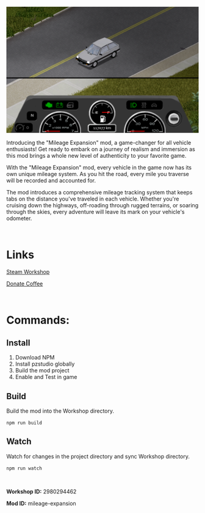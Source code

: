![](https://github.com/Konijima/MileageExpansion/blob/master/preview-image.png?raw=true)

Introducing the "Mileage Expansion" mod, a game-changer for all vehicle enthusiasts! Get ready to embark on a journey of realism and immersion as this mod brings a whole new level of authenticity to your favorite game.

With the "Mileage Expansion" mod, every vehicle in the game now has its own unique mileage system.
As you hit the road, every mile you traverse will be recorded and accounted for.

The mod introduces a comprehensive mileage tracking system that keeps tabs on the distance you've traveled in each vehicle.
Whether you're cruising down the highways, off-roading through rugged terrains, or soaring through the skies, every adventure will leave its mark on your vehicle's odometer.

<br>

# Links
[Steam Workshop](https://steamcommunity.com/sharedfiles/filedetails/?id=2980294462)

[Donate Coffee](https://ko-fi.com/konijima)

<br>

# Commands:

## Install
1) Download NPM
2) Install pzstudio globally
3) Build the mod project
4) Enable and Test in game

## Build
Build the mod into the Workshop directory.
```
npm run build
```

## Watch
Watch for changes in the project directory and sync Workshop directory.
```
npm run watch
```

<br>

**Workshop ID:** 2980294462

**Mod ID:** mileage-expansion